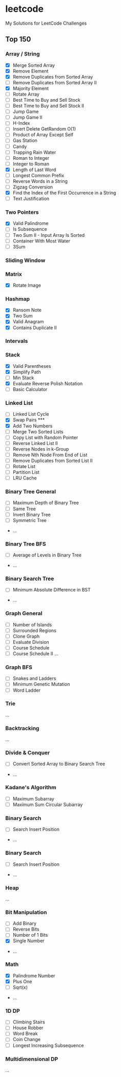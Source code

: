 # leetcode
My Solutions for LeetCode Challenges

## Top 150

### Array / String
- [x] Merge Sorted Array
- [x] Remove Element
- [x] Remove Duplicates from Sorted Array
- [ ] Remove Duplicates from Sorted Array II
- [x] Majority Element
- [ ] Rotate Array
- [ ] Best Time to Buy and Sell Stock
- [ ] Best Time to Buy and Sell Stock II
- [ ] Jump Game
- [ ] Jump Game II
- [ ] H-Index
- [ ] Insert Delete GetRandom O(1)
- [ ] Product of Array Except Self
- [ ] Gas Station
- [ ] Candy
- [ ] Trapping Rain Water
- [ ] Roman to Integer
- [ ] Integer to Roman
- [x] Length of Last Word
- [ ] Longest Common Prefix
- [ ] Reverse Words in a String
- [ ] Zigzag Conversion
- [x] Find the Index of the First Occurrence in a String
- [ ] Text Justification

### Two Pointers
- [x] Valid Palindrome
- [ ] Is Subsequence
- [ ] Two Sum II - Input Array Is Sorted
- [ ] Container With Most Water
- [ ] 3Sum

### Sliding Window

### Matrix
- [x] Rotate Image

### Hashmap
- [x] Ransom Note
- [x] Two Sum
- [x] Valid Anagram
- [x] Contains Duplicate II

### Intervals

### Stack
- [x] Valid Parentheses
- [x] Simplify Path
- [ ] Min Stack
- [x] Evaluate Reverse Polish Notation
- [ ] Basic Calculator

### Linked List
- [ ] Linked List Cycle
- [x] Swap Pairs ***
- [x] Add Two Numbers
- [ ] Merge Two Sorted Lists
- [ ] Copy List with Random Pointer
- [ ] Reverse Linked List II
- [ ] Reverse Nodes in k-Group
- [ ] Remove Nth Node From End of List
- [ ] Remove Duplicates from Sorted List II
- [ ] Rotate List
- [ ] Partition List
- [ ] LRU Cache

### Binary Tree General
- [ ] Maximum Depth of Binary Tree
- [ ] Same Tree
- [ ] Invert Binary Tree
- [ ] Symmetric Tree
- ...

### Binary Tree BFS
- [ ] Average of Levels in Binary Tree
- ...

### Binary Search Tree
- [ ] Minimum Absolute Difference in BST
- ...

### Graph General
- [ ] Number of Islands
- [ ] Surrounded Regions
- [ ] Clone Graph
- [ ] Evaluate Division
- [ ] Course Schedule
- [ ] Course Schedule II
...

### Graph BFS
- [ ] Snakes and Ladders
- [ ] Minimum Genetic Mutation
- [ ] Word Ladder

### Trie
...

### Backtracking
...

### Divide & Conquer
- [ ] Convert Sorted Array to Binary Search Tree
- ...

### Kadane's Algorithm
- [ ] Maximum Subarray
- [ ] Maximum Sum Circular Subarray

### Binary Search
- [ ] Search Insert Position
- ...

### Binary Search
- [ ] Search Insert Position
- ...

### Heap
...

### Bit Manipulation
- [ ] Add Binary
- [ ] Reverse Bits
- [ ] Number of 1 Bits
- [x] Single Number
- ...

### Math
- [x] Palindrome Number
- [x] Plus One
- [ ] Sqrt(x)
- ...

### 1D DP
- [ ] Climbing Stairs
- [ ] House Robber
- [ ] Word Break
- [ ] Coin Change
- [ ] Longest Increasing Subsequence

### Multidimensional DP
... 